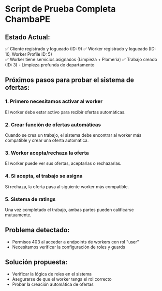 # Script de Prueba Completa ChambaPE

## Estado Actual:

✅ Cliente registrado y logueado (ID: 9)
✅ Worker registrado y logueado (ID: 10, Worker Profile ID: 5)  
✅ Worker tiene servicios asignados (Limpieza + Plomería)
✅ Trabajo creado (ID: 3) - Limpieza profunda de departamento

## Próximos pasos para probar el sistema de ofertas:

### 1. Primero necesitamos activar al worker

El worker debe estar activo para recibir ofertas automáticas.

### 2. Crear función de ofertas automáticas

Cuando se crea un trabajo, el sistema debe encontrar al worker más compatible y crear una oferta automática.

### 3. Worker acepta/rechaza la oferta

El worker puede ver sus ofertas, aceptarlas o rechazarlas.

### 4. Si acepta, el trabajo se asigna

Si rechaza, la oferta pasa al siguiente worker más compatible.

### 5. Sistema de ratings

Una vez completado el trabajo, ambas partes pueden calificarse mutuamente.

## Problema detectado:

- Permisos 403 al acceder a endpoints de workers con rol "user"
- Necesitamos verificar la configuración de roles y guards

## Solución propuesta:

- Verificar la lógica de roles en el sistema
- Asegurarse de que el worker tenga el rol correcto
- Probar la creación automática de ofertas

